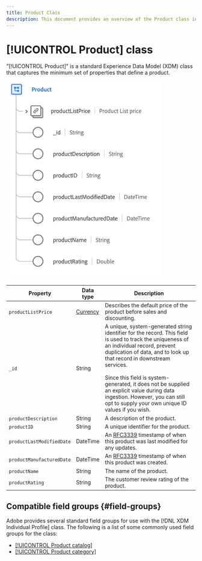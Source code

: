 ```yaml
---
title: Product Class
description: This document provides an overview of the Product class in Experience Data Model (XDM).
---
```

# [!UICONTROL Product] class

"[!UICONTROL Product]" is a standard Experience Data Model (XDM) class that captures the minimum set of properties that define a product.

![](../images/classes/product.png)

| Property | Data type | Description |
| --- | --- | --- |
| `productListPrice` | [Currency](../data-types/currency.md) | Describes the default price of the product before sales and discounting. |
| `_id` | String |  A unique, system-generated string identifier for the record. This field is used to track the uniqueness of an individual record, prevent duplication of data, and to look up that record in downstream services.<br><br>Since this field is system-generated, it does not be supplied an explicit value during data ingestion. However, you can still opt to supply your own unique ID values if you wish. |
| `productDescription` | String | A description of the product. |
| `productID` | String | A unique identifier for the product. |
| `productLastModifiedDate` | DateTime | An [RFC3339](https://datatracker.ietf.org/doc/html/rfc3339) timestamp of when this product was last modified for any updates. |
| `productManufacturedDate` | DateTime | An [RFC3339](https://datatracker.ietf.org/doc/html/rfc3339) timestamp of when this product was created. |
| `productName` | String | The name of the product. |
| `productRating` | String | The customer review rating of the product.|

## Compatible field groups {#field-groups}

Adobe provides several standard field groups for use with the [!DNL XDM Individual Profile] class. The following is a list of some commonly used field groups for the class:

* [[!UICONTROL Product catalog]](../field-groups/product/product-catalog.md)
* [[!UICONTROL Product category]](../field-groups/product/product-category.md)
